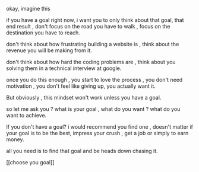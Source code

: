 okay, imagine this 

if you have a goal right now, i want you to only think about that goal, that end result , don't focus on the road you have to walk , focus on the destination you have to reach. 

don't think about how frustrating building a website is , think about the revenue you will be making from it.

don't think about how hard the coding problems are , think about you solving them in a technical interview at google.

once you do this enough , you start to love the process , you don't need motivation , you don't feel like giving up, you actually want it.  

But obviously , this mindset won't work unless you have a goal.

so let me ask you ? what is your goal , what do you want ? what do you want to achieve. 

If you don't have a goal? i would recommend you find one , doesn't matter if your goal is to be the best, impress your crush , get a job or simply to earn money.  

all you need is to find that goal and be heads down chasing it.

[[choose you goal]]